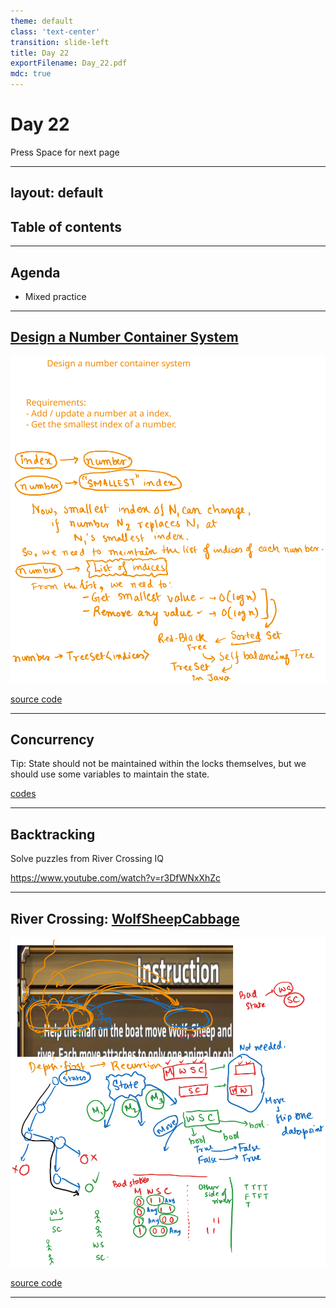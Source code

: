 ```yaml
---
theme: default
class: 'text-center'
transition: slide-left
title: Day 22
exportFilename: Day_22.pdf
mdc: true
---
```


# Day 22


<div class="pt-13">
  <span @click="$slidev.nav.next" class="px-2 py-1 rounded cursor-pointer" flex="~ justify-center items-center gap-2" hover="bg-white bg-opacity-10">
    Press Space for next page <div class="i-carbon:arrow-right inline-block"/>
  </span>
</div>

---
layout: default
---

## Table of contents

<Toc columns=3></Toc>

---

## Agenda

- Mixed practice

---

## [Design a Number Container System](https://leetcode.com/problems/design-a-number-container-system/description/?envType=daily-question&envId=2025-02-08)

![Explanation](../images/numberContainerSystem.svg)

[source code](../../code/src/leetcode/NumberContainerSystem.java)

---

## Concurrency

Tip: State should not be maintained within the locks themselves, but we should use some variables to maintain the state.

[codes](../../code/src/leetcode/concurrency/)

---

## Backtracking

Solve puzzles from River Crossing IQ

https://www.youtube.com/watch?v=r3DfWNxXhZc

---

## River Crossing: [WolfSheepCabbage](https://www.youtube.com/watch?v=r3DfWNxXhZc)

![explanation](../images/riverCrossing.svg)

[source code](../../code/src/river_crossing/P01WolfSheepCabbage.java)

---

